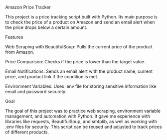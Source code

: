 Amazon Price Tracker

This project is a price tracking script built with Python. Its main purpose is to check the price of a product on Amazon and send an email alert when the price drops below a certain amount.

Features

Web Scraping with BeautifulSoup: Pulls the current price of the product from Amazon.

Price Comparison: Checks if the price is lower than the target value.

Email Notifications: Sends an email alert with the product name, current price, and product link if the condition is met.

Environment Variables: Uses .env file for storing sensitive information like email and password securely.

Goal

The goal of this project was to practice web scraping, environment variable management, and automation with Python. It gave me experience with libraries like requests, BeautifulSoup, and smtplib, as well as working with .env files for security. This script can be reused and adjusted to track prices of different products.
